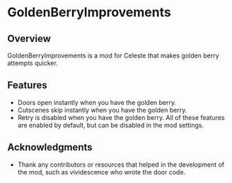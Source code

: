 # GoldenBerryImprovements

## Overview
GoldenBerryImprovements is a mod for Celeste that makes golden berry attempts quicker.

## Features
- Doors open instantly when you have the golden berry.
- Cutscenes skip instantly when you have the golden berry.
- Retry is disabled when you have the golden berry.
All of these features are enabled by default, but can be disabled in the mod settings.

## Acknowledgments
- Thank any contributors or resources that helped in the development of the mod, such as vividescence who wrote the door code.